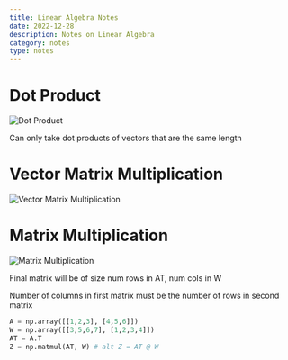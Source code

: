 ```yaml
---
title: Linear Algebra Notes
date: 2022-12-28
description: Notes on Linear Algebra
category: notes
type: notes
---
```


# Dot Product

![Dot Product](/images/dotproduct.png)

Can only take dot products of vectors that are the same length

# Vector Matrix Multiplication

![Vector Matrix Multiplication](/images/vectormatrixmultiplication.png)

# Matrix Multiplication

![Matrix Multiplication](/images/matrixmultiplication.png)

Final matrix will be of size num rows in AT, num cols in W

Number of columns in first matrix must be the number of rows in second matrix

```py
A = np.array([[1,2,3], [4,5,6]])
W = np.array([[3,5,6,7], [1,2,3,4]])
AT = A.T
Z = np.matmul(AT, W) # alt Z = AT @ W
```
